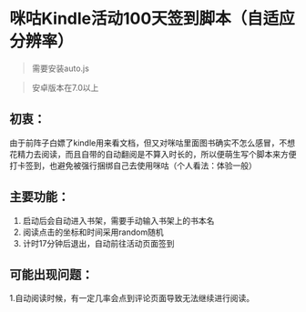 # 咪咕Kindle活动100天签到脚本（自适应分辨率）

>需要安装auto.js

>安卓版本在7.0以上

## 初衷：
由于前阵子白嫖了kindle用来看文档，但又对咪咕里面图书确实不怎么感冒，不想花精力去阅读，而且自带的自动翻阅是不算入时长的，所以便萌生写个脚本来方便打卡签到，也避免被强行捆绑自己去使用咪咕（个人看法：体验一般）

## 主要功能：
1. 启动后会自动进入书架，需要手动输入书架上的书本名
2. 阅读点击的坐标和时间采用random随机
3. 计时17分钟后退出，自动前往活动页面签到

## 可能出现问题：
1.自动阅读时候，有一定几率会点到评论页面导致无法继续进行阅读。
